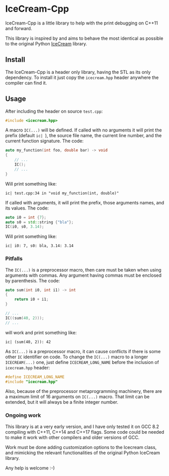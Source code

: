 # IceCream-Cpp

IceCream-Cpp is a little library to help with the print debugging on C++11 and forward.

This library is inspired by and aims to behave the most identical as possible to the
original Python [IceCream](https://github.com/gruns/icecream) library.

## Install

The IceCream-Cpp is a header only library, having the STL as its only dependency. To
install it just copy the `icecream.hpp` header anywhere the compiler can find it.

## Usage

After including the header on source `test.cpp`:

```C++
#include <icecream.hpp>
```

A macro `IC(...)` will be defined. If called with no arguments it will print the prefix
(default `ic| `), the source file name, the current line number, and the current function
signature. The code:

```C++
auto my_function(int foo, double bar) -> void
{
    // ...
    IC();
    // ...
}
```

Will print something like:

    ic| test.cpp:34 in "void my_function(int, double)"

If called with arguments, it will print the prefix, those arguments names, and its values.
The code:

```C++
auto i0 = int {7};
auto s0 = std::string {"bla"};
IC(i0, s0, 3.14);
```

Will print something like:

    ic| i0: 7, s0: bla, 3.14: 3.14

### Pitfalls

The `IC(...)` is a preprocessor macro, then care must be taken when using arguments with
commas. Any argument having commas must be enclosed by parenthesis. The code:

```C++
auto sum(int i0, int i1) -> int
{
    return i0 + i1;
}

// ...
IC((sum(40, 2)));
// ...
```

will work and print something like:

    ic| (sum(40, 2)): 42

As `IC(...)` is a preprocessor macro, it can cause conflicts if there is some other `IC`
identifier on code. To change the `IC(...)` macro to a longer `ICECREAM(...)` one, just
define `ICECREAM_LONG_NAME` before the inclusion of `icecream.hpp` header:

```C++
#define ICECREAM_LONG_NAME
#include "icecream.hpp"
```

Also, because of the preprocessor metaprogramming machinery, there are a maximum limit of
16 arguments on `IC(...)` macro. That limit can be extended, but it will always be a
finite integer number.

### Ongoing work

This library is at a very early version, and I have only tested it on GCC 8.2 compiling
with C++11, C++14 and C++17 flags. Some code could be needed to make it work with other
compilers and older versions of GCC.

Work must be done adding customization options to the Icecream class, and mimicking the
relevant functionalities of the original Python IceCream library.

Any help is welcome :-)
